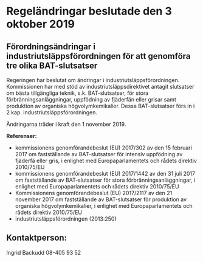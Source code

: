 # Regeländringar beslutade den 3 oktober 2019

## Förordningsändringar i industriutsläppsförordningen för att genomföra tre olika BAT\-slutsatser

Regeringen har beslutat om ändringar i industriutsläppsförordningen. Kommissionen har med stöd av industriutsläppsdirektivet antagit slutsatser om bästa tillgängliga teknik, s.k. BAT\-slutsatser, för stora förbränningsanläggningar, uppfödning av fjäderfän eller grisar samt produktion av organiska högvolymkemikalier. Dessa BAT\-slutsatser förs in i 2 kap. industriutsläppsförordningen.

Ändringarna träder i kraft den 1 november 2019\.

**Referenser:**

* kommissionens genomförandebeslut (EU) 2017/302 av den 15 februari 2017 om fastställande av BAT\-slutsatser för intensiv uppfödning av fjäderfä eller gris, i enlighet med Europaparlamentets och rådets direktiv 2010/75/EU
* kommissionens genomförandebeslut (EU) 2017/1442 av den 31 juli 2017 om fastställande av BAT\-slutsatser för stora förbränningsanläggningar, i enlighet med Europaparlamentets och rådets direktiv 2010/75/EU
* Kommissionens genomförandebeslut (EU) 2017/2117 av den 21 november 2017 om fastställande av BAT\-slutsatser för produktion av organiska högvolymkemikalier, i enlighet med Europaparlamentets och rådets direktiv 2010/75/EU
* industriutsläppsförordningen (2013:250\)

## Kontaktperson:

Ingrid Backudd 08\-405 93 52
